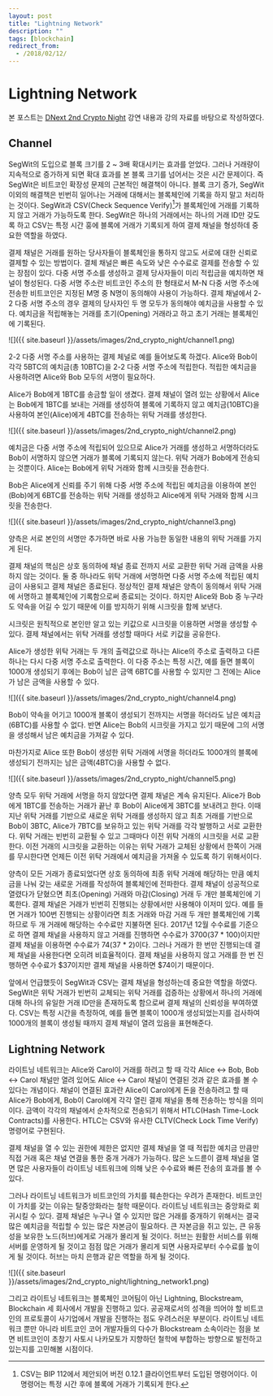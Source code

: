 ```yaml
---
layout: post
title: "Lightning Network"
description: ""
tags: [blockchain]
redirect_from:
  - /2018/02/12/
---
```


# Lightning Network

  본 포스트는 [DNext 2nd Crypto Night](https://www.meetup.com/DNext-Crypto-Night/events/247551764/?gj=wcs1_e&rv=wcs1_e&_xtd=gatlbWFpbF9jbGlja9oAJDRmNjA0OWE3LTY2ODktNGI1Mi1iYmI5LTFiNzA2MTYyOTQzMQ&_af=event&_af_eid=247551764) 강연 내용과 강의 자료를 바탕으로 작성하였다.

## Channel

  SegWit의 도입으로 블록 크기를 2 ~ 3배 확대시키는 효과를 얻었다. 그러나 거래량이 지속적으로 증가하게 되면 확대 효과를 본 블록 크기를 넘어서는 것은 시간 문제이다. 즉 SegWit은 비트코인 확장성 문제의 근본적인 해결책이 아니다. 블록 크기 증가, SegWit 이외의 해결책은 빈번히 일어나는 거래에 대해서는 블록체인에 기록을 하지 말고 처리하는 것이다. SegWit과 CSV(Check Sequence Verify)[^1]가 블록체인에 거래를 기록하지 않고 거래가 가능하도록 한다. SegWit은 하나의 거래에서는 하나의 거래 ID만 갖도록 하고 CSV는 특정 시간 훙에 블록에 거래가 기록되게 하여 결제 채널을 형성하데 중요한 역할을 하였다.

  결제 채널은 거래를 원하는 당사자들이 블록체인을 통하지 않고도 서로에 대한 신뢰로 결제할 수 있는 방법이다. 결체 채널은 빠른 속도와 낮은 수수료로 결제를 전송할 수 있는 장점이 있다. 다중 서명 주소를 생성하고 결제 당사자들이 미리 적립금을 예치하면 채널이 형성된다. 다중 서명 주소란 비트코인 주소의 한 형태로서 M-N 다중 서명 주소에 전송한 비트코인은 지정된 M명 중 N명이 동의해야 사용이 가능하다. 결제 채널에서 2-2 다중 서명 주소의 경우 결제의 당사자인 두 명 모두가 동의해야 예치금을 사용할 수 있다. 예치금을 적립해놓는 거래를 초기(Opening) 거래라고 하고 초기 거래는 블록체인에 기록된다.

  ![]({{ site.baseurl }}/assets/images/2nd_crypto_night/channel1.png)

  2-2 다중 서명 주소를 사용하는 결제 체널로 예를 들어보도록 하겠다. Alice와 Bob이 각각 5BTC의 예치금(총 10BTC)을 2-2 다중 서명 주소에 적립한다. 적립한 예치금을 사용하려면 Alice와 Bob 모두의 서명이 필요하다.

  Alice가 Bob에게 1BTC를 송금할 일이 생겼다. 결제 채널이 열려 있는 상황에서 Alice는 Bob에게 1BTC를 보내는 거래를 생성하여 블록에 기록하지 않고 예치금(10BTC)을 사용하여 본인(Alice)에게 4BTC를 전송하는 위탁 거래를 생성한다.

  ![]({{ site.baseurl }}/assets/images/2nd_crypto_night/channel2.png)

  예치금은 다중 서명 주소에 적립되어 있으므로 Alice가 거래를 생성하고 서명하더라도 Bob이 서명하지 않으면 거래가 블록에 기록되지 않는다. 위탁 거래가 Bob에게 전송되는 것뿐이다. Alice는 Bob에게 위탁 거래와 함께 시크릿을 전송한다.

  Bob은 Alice에게 신뢰를 주기 위해 다중 서명 주소에 적립된 예치금을 이용하여 본인(Bob)에게 6BTC를 전송하는 위탁 거래를 생성하고 Alice에게 위탁 거래와 함께 시크릿을 전송한다.

  ![]({{ site.baseurl }}/assets/images/2nd_crypto_night/channel3.png)

  양측은 서로 본인의 서명만 추가하면 바로 사용 가능한 동일한 내용의 위탁 거래를 가지게 된다.

  결제 채널의 핵심은 상호 동의하에 채널 종료 전까지 서로 교환한 위탁 거래 금액을 사용하지 않는 것이다. 둘 중 하나라도 위탁 거래에 서명하면 다중 서명 주소에 적립된 예치금이 사용되고 결제 채널은 종료된다. 정상적인 결제 채널은 양측이 동의해서 위탁 거래에 서명하고 블록체인에 기록함으로써 종료되는 것이다. 하지만 Alice와 Bob 중 누구라도 약속을 어길 수 있기 때문에 이를 방지하기 위해 시크릿을 함께 보낸다.

  시크릿은 원칙적으로 본인만 알고 있는 키값으로 시크릿을 이용하면 서명을 생성할 수 있다. 결제 채널에서는 위탁 거래를 생성할 때마다 서로 키값을 공유한다.

  Alice가 생성한 위탁 거래는 두 개의 출력값으로 하나는 Alice의 주소로 출력하고 다른 하나는 다시 다중 서명 주소로 출력한다. 이 다중 주소는 특정 시간, 예를 들면 블록이 1000개 생성되기 후에는 Bob이 남은 금액 6BTC를 사용할 수 있지만 그 전에는 Alice가 남은 금액을 사용할 수 있다.

  ![]({{ site.baseurl }}/assets/images/2nd_crypto_night/channel4.png)

  Bob이 약속을 어기고 1000개 블록이 생성되기 전까지는 서명을 하더라도 남은 예치금(6BTC)를 사용할 수 없다. 반면 Alice는 Bob의 시크릿을 가지고 있기 때문에 그의 서명을 생성해서 남은 예치금을 가져갈 수 있다.

  마찬가지로 Alice 또한 Bob이 생성한 위탁 거래에 서명을 하더라도 1000개의 블록에 생성되기 전까지는 남은 금액(4BTC)을 사용할 수 없다.

  ![]({{ site.baseurl }}/assets/images/2nd_crypto_night/channel5.png)

  양측 모두 위탁 거래에 서명을 하지 않았다면 결제 채널은 계속 유지된다. Alice가 Bob에게 1BTC를 전송하는 거래가 끝난 후 Bob이 Alice에게 3BTC를 보내려고 한다. 이때 지난 위탁 거래를 기반으로 새로운 위탁 거래를 생성하지 않고 최초 거래를 기반으로 Bob이 3BTC, Alice가 7BTC를 보유하고 있는 위탁 거래를 각각 발행하고 서로 교환한다. 위탁 거래는 빈번히 교환될 수 있고 그때마다 이전 위탁 거래의 시크릿을 서로 교환한다. 이전 거래의 시크릿을 교환하는 이유는 위탁 거래가 교체된 상황에서 한쪽이 거래를 무시한다면 언제든 이전 위탁 거래에서 예치금을 가져올 수 있도록 하기 위해서이다.

  양측이 모든 거래가 종료되었다면 상호 동의하에 최종 위탁 거래에 해당하는 만큼 예치금을 나눠 갖는 새로운 거래를 작성하여 블록체인에 전파한다. 결제 채널이 성공적으로 열렸다가 닫혔으면 최초(Opening) 거래와 마감(Closing) 거래 두 개만 블록체인에 기록한다. 결제 채널은 거래가 빈번히 진행되는 상황에서만 사용해야 이저미 있다. 예를 들면 거래가 100번 진행되는 상황이라면 최초 거래와 마감 거래 두 개만 블록체인에 기록하므로 두 개 거래에 해당하는 수수료만 지불하면 된다. 2017년 12월 수수료를 기준으로 하면 결제 채널을 사용하지 않고 거래를 진행하면 수수료가 $3700($37 * 100)이지만 결제 채널을 이용하면 수수료가 $74($37 * 2)이다. 그러나 거래가 한 번만 진행되는데 결제 채널을 사용한다면 오히려 비효율적이다. 결제 채널을 사용하지 않고 거래를 한 번 진행하면 수수료가 $37이지만 결제 채널을 사용하면 $74이기 때문이다.

  앞에서 언급했듯이 SegWit과 CSV는 결제 채널을 형성하는데 중요한 역할을 하였다. SegWit은 위탁 거래가 빈번히 교체되는 위탁 거래를 검증하는 상황에서 하나의 거래에 대해 하나의 유일한 거래 ID만을 존재하도록 함으로써 결제 채널의 신뢰성을 부여하였다. CSV는 특정 시간을 측정하여, 예를 들면 블록이 1000개 생성되었는지를 검사하여 1000개의 블록이 생성될 때까지 결제 채널이 열려 있음을 표현해준다.

## Lightning Network

  라이트닝 네트워크는 Alice와 Carol이 거래를 하려고 할 때 각각 Alice ↔ Bob, Bob ↔ Carol 채널만 열려 있어도 Alice ↔ Carol 채널이 연결된 것과 같은 효과를 볼 수 있다는 개념이다. 채널이 연결된 효과란 Alice이 Carol에게 돈을 전송하려고 할 때 Alice가 Bob에게, Bob이 Carol에게 각각 열린 결제 채널을 통해 전송하는 방식을 의미이다. 금액이 각각의 채널에서 순차적으로 전송되기 위해서 HTLC(Hash Time-Lock Contracts)를 사용한다. HTLC는 CSV와 유사한 CLTV(Check Lock Time Verify) 명령어로 구현된다.

  결제 채널을 열 수 있는 권한에 제한은 없지만 결제 채널을 열 때 적립한 예치금 만큼만 직접 거래 혹은 채널 연결을 통한 중개 거래가 가능하다. 많은 노드륻이 결제 채널을 열면 많은 사용자들이 라이트닝 네트워크에 의해 낮은 수수료와 빠른 전송의 효과를 볼 수 있다.

  그러나 라이트닝 네트워크가 비트코인의 가치를 훼손한다는 우려가 존재한다. 비트코인이 가치를 갖는 이유는 탈중앙화라는 철학 때문이다. 라이트닝 네트워크는 중앙화로 회귀시킬 수 있다. 결제 채널은 누구나 열 수 있지만 많은 거래를 중개하기 위해서는 결국 많은 예치금을 적립할 수 있는 많은 자본금이 필요하다. 큰 자본금을 쥐고 있는, 큰 유동성을 보유한 노드(허브)에게로 거래가 몰리게 될 것이다. 허브는 원활한 서비스를 위해 서버를 운영하게 될 것이고 점점 많은 거래가 몰리게 되면 사용자로부터 수수료를 높이게 될 것이다. 허브는 마치 은행과 같은 역할을 하게 될 것이다.

  ![]({{ site.baseurl }}/assets/images/2nd_crypto_night/lightning_network1.png)

  그리고 라이트닝 네트워크는 블록체인 코어팀이 아닌 Lightning, Blockstream, Blockchain 세 회사에서 개발을 진행하고 있다. 공공재로서의 성격을 띄어야 할 비트코인의 프로토콜이 사기업에서 개발을 진행하는 점도 우려스러운 부분이다. 라이트닝 네트워크 뿐만 아니라 비트코인 코어 개발자들의 다수가 Blockstream 소속이라는 점을 보면 비트코인이 초창기 사토시 나카모토가 지향하던 철학에 부합하는 방향으로 발전하고 있는지를 고민해볼 시점이다.

[^1]: CSV는 BIP 112에서 제안되어 버전 0.12.1 클라이언트부터 도입된 명령어이다. 이 명령어는 특정 시간 후에 블록에 거래가 기록되게 한다.
